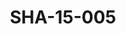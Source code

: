 ---
pid: SHA-15-005
title: SHA-15-005
language: ar
collection: شرحبيل احمد
original_label: 
rights: شرحبيل احمد
location_of_original: شرحبيل احمد
photographer_or_studio: 
scanned_from: photograph 12.2 by 16.4
_date: '1962'
location: اثيوبيا، اديس ابابا، منزل السفير السوداني
description: شرحبيل احمد واخرين
additional_notes: 
permission_display: 'yes'
on_server: 'no'
on_website: 'no'
permalink: /photopages/ar/SHA-15-005.html
layout: photo-page
---